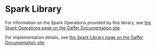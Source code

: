 # Spark Library

For information on the Spark Operations provided by this library, see [the Spark Operations page on the Gaffer Documentation site](https://gchq.github.io/gaffer-doc/latest/reference/operations-guide/spark/).

For implementation details, see [the Spark Library page on the Gaffer Documentation site](https://gchq.github.io/gaffer-doc/latest/dev/components/libraries/spark/).
